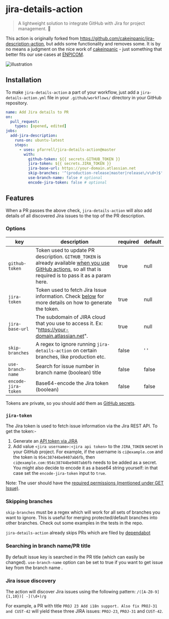 # jira-details-action

> A lightweight solution to integrate GitHub with Jira for project management. 🔎

This action is originally forked from https://github.com/cakeinpanic/jira-description-action, but adds some functionality and removes some. It is by no means a judgment on the nice work of [cakeinpanic](https://github.com/cakeinpanic) - just something that better fits our use cases at [ENPICOM](https://www.enpicom.com).

![illustration](illustration.png)
## Installation

To make `jira-details-action` a part of your workflow, just add a `jira-details-action.yml` file in your `.github/workflows/` directory in your GitHub repository.

```yml
name: Add Jira details to PR
on:
  pull_request:
    types: [opened, edited]
jobs:
  add-jira-description:
    runs-on: ubuntu-latest
    steps:
      - uses: pfarrell/jira-details-action@master
        with:
          github-token: ${{ secrets.GITHUB_TOKEN }}
          jira-token: ${{ secrets.JIRA_TOKEN }}
          jira-base-url: https://your-domain.atlassian.net
          skip-branches: '^(production-release|master|release\/v\d+)$' # optional
          use-branch-name: false # optional
          encode-jira-token: false # optional
```

## Features
When a PR passes the above check, `jira-details-action` will also add details of all discovered Jira issues to the top of the PR description. 

### Options

| key                    | description                                                                                                                                                                                                                                                                                                        | required | default |
| ---------------------- | ------------------------------------------------------------------------------------------------------------------------------------------------------------------------------------------------------------------------------------------------------------------------------------------------------------------ | -------- | ------- |
| `github-token`         | Token used to update PR description. `GITHUB_TOKEN` is already available [when you use GitHub actions](https://help.github.com/en/actions/automating-your-workflow-with-github-actions/authenticating-with-the-github_token#about-the-github_token-secret), so all that is required is to pass it as a param here. | true     | null    |
| `jira-token`           | Token used to fetch Jira Issue information.  Check [below](#jira-token) for more details on how to generate the token.                                                                                                          | true     | null    |
| `jira-base-url`        | The subdomain of JIRA cloud that you use to access it. Ex: "https://your-domain.atlassian.net".                                                                                                                                                                                                                    | true     | null    |
| `skip-branches`        | A regex to ignore running `jira-details-action` on certain branches, like production etc.                                                                                                                                                                                                                                    | false    | ' '     |
| `use-branch-name`      | Search for issue number in branch name (boolean) title                                                                                                                                                                                                                                  | false    | false     |
| `encode-jira-token`      | Base64-encode the Jira token (boolean)                                                                                                                                                                                                                                   | false    | false     |

Tokens are private, so you should add them as [GitHub secrets](https://help.github.com/en/actions/automating-your-workflow-with-github-actions/creating-and-using-encrypted-secrets).

### `jira-token`

The Jira token is used to fetch issue information via the Jira REST API. To get the token:-
1. Generate an [API token via JIRA](https://confluence.atlassian.com/cloud/api-tokens-938839638.html)
2. Add value `<jira username>:<jira api token>` to the `JIRA_TOKEN` secret in your GitHub project.
   For example, if the username is `ci@example.com` and the token is `954c38744be9407ab6fb`, then `ci@example.com:954c38744be9407ab6fb` needs to be added as a secret. You might also decide to encode it as a base64 string yourself: in that case set the `encode-jira-token` input to `true`.

Note: The user should have the [required permissions (mentioned under GET Issue)](https://developer.atlassian.com/cloud/jira/platform/rest/v3/?utm_source=%2Fcloud%2Fjira%2Fplatform%2Frest%2F&utm_medium=302#api-rest-api-3-issue-issueIdOrKey-get).

### Skipping branches

`skip-branches` must be a regex which will work for all sets of branches you want to ignore. This is useful for merging protected/default branches into other branches. Check out some examples in the tests in the repo.

`jira-details-action` already skips PRs which are filed by [dependabot](https://github.com/marketplace/dependabot-preview)

### Searching in branch name/PR title

By default issue key is searched in the PR title (which can easily be changed). `use-branch-name` option can be set to true if you want to get issue key from the branch name .

### Jira issue discovery
The action will discover Jira issues using the following pattern: 
```/([A-Z0-9]{1,10})[ -](\d+)/g```

For example, a PR with title `PROJ 23 Add i18n support. Also fix PROJ-31 and CUST-42` will yield these three JIRA issues: `PROJ-23`, `PROJ-31` and `CUST-42`.
